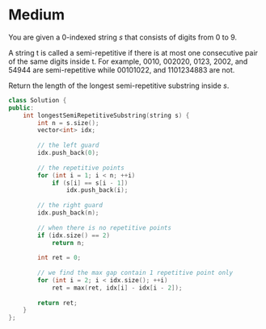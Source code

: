 # Medium

You are given a 0-indexed string $s$ that consists of digits from 0 to 9.

A string t is called a semi-repetitive if there is at most one consecutive pair of the same digits inside t. For example, 0010, 002020, 0123, 2002, and 54944 are semi-repetitive while 00101022, and 1101234883 are not.

Return the length of the longest semi-repetitive substring inside $s$.

```cpp
class Solution {
public:
    int longestSemiRepetitiveSubstring(string s) {
        int n = s.size();
        vector<int> idx;
        
        // the left guard
        idx.push_back(0);
        
        // the repetitive points
        for (int i = 1; i < n; ++i)
            if (s[i] == s[i - 1])
                idx.push_back(i);
        
        // the right guard
        idx.push_back(n);
        
        // when there is no repetitive points
        if (idx.size() == 2)
            return n;
        
        int ret = 0;
        
        // we find the max gap contain 1 repetitive point only
        for (int i = 2; i < idx.size(); ++i)
            ret = max(ret, idx[i] - idx[i - 2]);
        
        return ret;
    }
};
```
